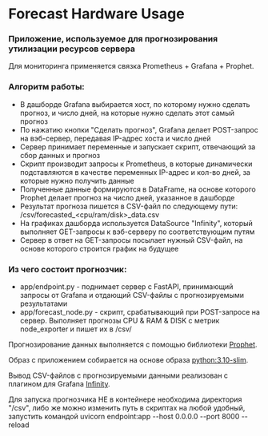 # Forecast Hardware Usage
### Приложение, используемое для прогнозирования утилизации ресурсов сервера
Для мониторинга применяется связка Prometheus + Grafana + Prophet.
### Алгоритм работы:
* В дашборде Grafana выбирается хост, по которому нужно сделать прогноз, и число дней, на которые нужно сделать этот самый прогноз
* По нажатию кнопки "Сделать прогноз", Grafana делает POST-запрос на вэб-сервер, передавая IP-адрес хоста и число дней
* Сервер принимает переменные и запускает скрипт, отвечающий за сбор данных и прогноз
* Скрипт производит запросы к Prometheus, в которые динамически подставляются в качестве переменных IP-адрес и кол-во дней, за которые нужно получить данные
* Полученные данные формируются в DataFrame, на основе которого Prophet делает прогноз на число дней, указанное в дашборде
* Результат прогноза пишется в CSV-файл по следующему пути: /csv/forecasted_<cpu/ram/disk>_data.csv
* На графиках дашборда используется DataSource "Infinity", который выполняет GET-запросы к вэб-серверу по соответствующим путям
* Сервер в ответ на GET-запросы посылает нужный CSV-файл, на основе которого строится график на будущее

### Из чего состоит прогнозчик:
* app/endpoint.py - поднимает сервер с FastAPI, принимающий запросы от Grafana и отдающий CSV-файлы с прогнозируемыми результатами
* app/forecast_node.py - скрипт, срабатывающий при POST-запросе на сервер. Выполняет прогнозы CPU & RAM & DISK с метрик node_exporter и пишет их в /csv/

Прогнозирование данных выполняется с помощью библиотеки [Prophet](https://facebook.github.io/prophet/).

Образ с приложением собирается на основе образа [python:3.10-slim](https://hub.docker.com/layers/library/python/3.10-slim/).

Вывод CSV-файлов с прогнозируемыми данными реализован с плагином для Grafana [Infinity](https://grafana.com/grafana/plugins/yesoreyeram-infinity-datasource/).

Для запуска прогнозчика НЕ в контейнере необходима директория "/csv", либо же можно изменить путь в скриптах на любой удобный, запустить командой uvicorn endpoint:app --host 0.0.0.0 --port 8000 --reload
